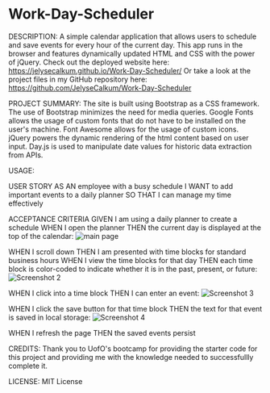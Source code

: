# Work-Day-Scheduler
DESCRIPTION:
A simple calendar application that allows users to schedule and save events for every hour of the current day. This app runs in the browser and features dynamically updated HTML and CSS with the power of jQuery.
Check out the deployed website here: https://jelysecalkum.github.io/Work-Day-Scheduler/
Or take a look at the project files in my GitHub repository here: https://github.com/JelyseCalkum/Work-Day-Scheduler


PROJECT SUMMARY:
The site is built using Bootstrap as a CSS framework. The use of Bootstrap minimizes the need for media queries.
Google Fonts allows the usage of custom fonts that do not have to be installed on the user's machine.
Font Awesome allows for the usage of custom icons.
jQuery powers the dynamic rendering of the html content based on user input.
Day.js is used to manipulate date values for historic data extraction from APIs.

USAGE:

USER STORY
AS AN employee with a busy schedule
I WANT to add important events to a daily planner
SO THAT I can manage my time effectively

ACCEPTANCE CRITERIA
GIVEN I am using a daily planner to create a schedule
WHEN I open the planner
THEN the current day is displayed at the top of the calendar:
![main page](https://user-images.githubusercontent.com/115381607/202925415-371eca7d-2c45-497c-b0ca-9cc6dc9e5c59.png)

WHEN I scroll down
THEN I am presented with time blocks for standard business hours
WHEN I view the time blocks for that day
THEN each time block is color-coded to indicate whether it is in the past, present, or future:
![Screenshot 2](https://user-images.githubusercontent.com/115381607/202925461-2e7a459e-512a-4b92-8a0d-20bd8f2eec14.png)

WHEN I click into a time block
THEN I can enter an event:
![Screenshot 3](https://user-images.githubusercontent.com/115381607/202925563-de378656-6152-4da6-96e7-78f94dc0a9ac.png)


WHEN I click the save button for that time block
THEN the text for that event is saved in local storage:
![Screenshot 4](https://user-images.githubusercontent.com/115381607/202925630-385ca0ae-0a52-4597-9baa-303b12c31725.png)

WHEN I refresh the page
THEN the saved events persist

CREDITS:
Thank you to UofO's bootcamp for providing the starter code for this project and providing me with the knowledge needed to successfullly complete it.

LICENSE:
MIT License


